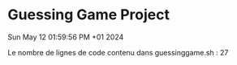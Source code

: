 # Guessing Game Project

Sun May 12 01:59:56 PM +01 2024

Le nombre de lignes de code contenu dans guessinggame.sh : 27
